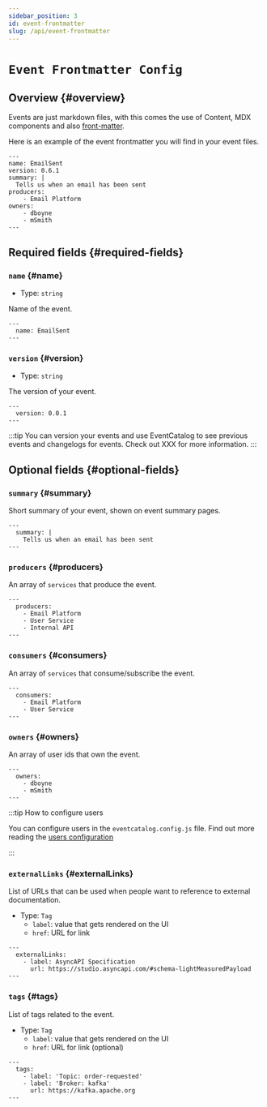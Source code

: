 ```yaml
---
sidebar_position: 3
id: event-frontmatter
slug: /api/event-frontmatter
---
```


# `Event Frontmatter Config`

## Overview {#overview}

Events are just markdown files, with this comes the use of Content, MDX components and also [front-matter](https://jekyllrb.com/docs/front-matter/).

Here is an example of the event frontmatter you will find in your event files.

```mdx"
---
name: EmailSent
version: 0.6.1
summary: |
  Tells us when an email has been sent
producers:
    - Email Platform
owners:
    - dboyne
    - mSmith
---
```

## Required fields {#required-fields}

### `name` {#name}

- Type: `string`

Name of the event.

```mdx title="Example"
---
  name: EmailSent
---
```

### `version` {#version}

- Type: `string`

The version of your event.

```mdx title="Example"
---
  version: 0.0.1
---
```

:::tip
  You can version your events and use EventCatalog to see previous events and changelogs for events. Check out XXX for more information.
:::


## Optional fields {#optional-fields}

### `summary` {#summary}

Short summary of your event, shown on event summary pages.

```mdx title="Example"
---
  summary: |
    Tells us when an email has been sent
---
```

### `producers` {#producers}

An array of `services` that produce the event.

```mdx title="Example"
---
  producers:
    - Email Platform
    - User Service
    - Internal API
---
```

### `consumers` {#consumers}

An array of `services` that consume/subscribe the event.

```mdx title="Example"
---
  consumers:
    - Email Platform
    - User Service
---
```

### `owners` {#owners}

An array of user ids that own the event.

```mdx title="Example"
---
  owners:
    - dboyne
    - mSmith
---
```

:::tip How to configure users

You can configure users in the `eventcatalog.config.js` file. Find out more reading the [users configuration](/docs/api/eventcatalog-config#users)

:::

### `externalLinks` {#externalLinks}

List of URLs that can be used when people want to reference to external documentation.

- Type: `Tag`
  - `label`: value that gets rendered on the UI
  - `href`: URL for link

```mdx title="Example"
---
  externalLinks:
    - label: AsyncAPI Specification
      url: https://studio.asyncapi.com/#schema-lightMeasuredPayload
---
```

### `tags` {#tags}

List of tags related to the event.

- Type: `Tag`
  - `label`: value that gets rendered on the UI
  - `href`: URL for link (optional)

```mdx title="Example"
---
  tags:
    - label: 'Topic: order-requested'
    - label: 'Broker: kafka'
      url: https://kafka.apache.org
---
```
